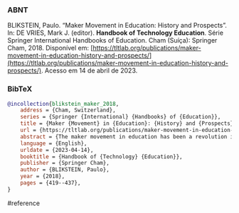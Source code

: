 ### ABNT
BLIKSTEIN, Paulo. “Maker Movement in Education: History and Prospects”. In: DE VRIES, Mark J. (editor). **Handbook of Technology Education**. Série Springer International Handbooks of Education. Cham (Suíça): Springer Cham, 2018. Disponível em: [https://tltlab.org/publications/maker-movement-in-education-history-and-prospects/](https://tltlab.org/publications/maker-movement-in-education-history-and-prospects/). Acesso em 14 de abril de 2023.

### BibTeX
```bibtex
@incollection{blikstein_maker_2018,
	address = {Cham, Switzerland},
	series = {Springer {International} {Handbooks} of {Education}},
	title = {Maker {Movement} in {Education}: {History} and {Prospects}},
	url = {https://tltlab.org/publications/maker-movement-in-education-history-and-prospects/},
	abstract = {The maker movement in education has been a revolution in waiting for a century. It rests on conceptual and technological pillars that have been engendered in schools and research labs for decades, such as project-based learning, constructivism, and technological tools for “making things,” such as physical computing kits, programming languages for novices, and inexpensive digital fabrication equipment. This chapter reconstructs the history of the maker movement in education analyzing five societal trends that made it come to life and reach widespread acceptance: (1) greater social acceptance of the ideas and tenets of progressive education, (2) countries vying to have an innovation-based economy, (3) growth of the mindshare and popularity of coding and making, (4) sharp reduction in cost of digital fabrication and physical computing technologies, and (5) development of more powerful, easier-to-use tools for learners, and more rigorous academic research about learning in makerspaces. The chapter also explicates the differences and historical origins of diverse types of spaces, such as Hackerspaces, FabLabs, Makerspaces, and commercial facilities such as the Techshop, and discusses educationally sound design principles for these spaces and their tools. Finally, strategies for adoption in large educational systems are suggested, such as the inclusion in national standards and the local generation of maker curricula by schools.},
	language = {English},
	urldate = {2023-04-14},
	booktitle = {Handbook of {Technology} {Education}},
	publisher = {Springer Cham},
	author = {BLIKSTEIN, Paulo},
	year = {2018},
	pages = {419--437},
}
```

#reference